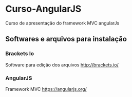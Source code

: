 # Curso-AngularJS
Curso de apresentação do framework MVC angularJs

## Softwares e arquivos para instalação

### Brackets Io
Software para edição dos arquivos http://brackets.io/

### AngularJS
Framework MVC https://angularjs.org/
